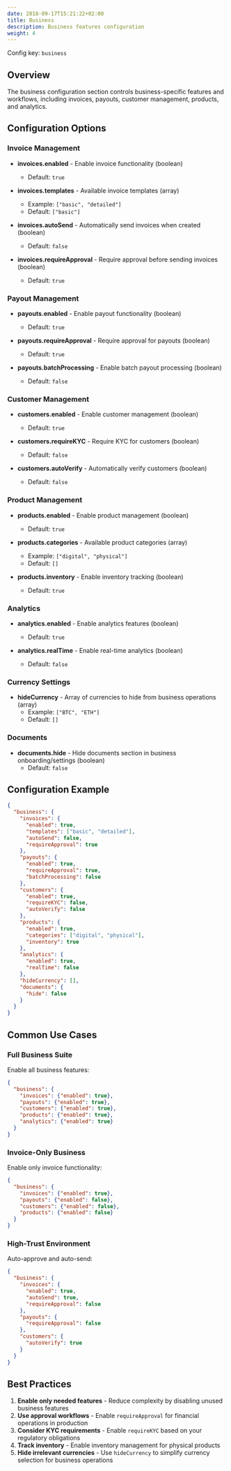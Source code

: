```yaml
---
date: 2018-09-17T15:21:22+02:00
title: Business
description: Business features configuration
weight: 4
---
```


Config key: `business`

## Overview

The business configuration section controls business-specific features and workflows, including invoices, payouts, customer management, products, and analytics.

## Configuration Options

### Invoice Management

- **invoices.enabled** - Enable invoice functionality (boolean)
  - Default: `true`

- **invoices.templates** - Available invoice templates (array)
  - Example: `["basic", "detailed"]`
  - Default: `["basic"]`

- **invoices.autoSend** - Automatically send invoices when created (boolean)
  - Default: `false`

- **invoices.requireApproval** - Require approval before sending invoices (boolean)
  - Default: `true`

### Payout Management

- **payouts.enabled** - Enable payout functionality (boolean)
  - Default: `true`

- **payouts.requireApproval** - Require approval for payouts (boolean)
  - Default: `true`

- **payouts.batchProcessing** - Enable batch payout processing (boolean)
  - Default: `false`

### Customer Management

- **customers.enabled** - Enable customer management (boolean)
  - Default: `true`

- **customers.requireKYC** - Require KYC for customers (boolean)
  - Default: `false`

- **customers.autoVerify** - Automatically verify customers (boolean)
  - Default: `false`

### Product Management

- **products.enabled** - Enable product management (boolean)
  - Default: `true`

- **products.categories** - Available product categories (array)
  - Example: `["digital", "physical"]`
  - Default: `[]`

- **products.inventory** - Enable inventory tracking (boolean)
  - Default: `true`

### Analytics

- **analytics.enabled** - Enable analytics features (boolean)
  - Default: `true`

- **analytics.realTime** - Enable real-time analytics (boolean)
  - Default: `false`

### Currency Settings

- **hideCurrency** - Array of currencies to hide from business operations (array)
  - Example: `["BTC", "ETH"]`
  - Default: `[]`

### Documents

- **documents.hide** - Hide documents section in business onboarding/settings (boolean)
  - Default: `false`

## Configuration Example

```json
{
  "business": {
    "invoices": {
      "enabled": true,
      "templates": ["basic", "detailed"],
      "autoSend": false,
      "requireApproval": true
    },
    "payouts": {
      "enabled": true,
      "requireApproval": true,
      "batchProcessing": false
    },
    "customers": {
      "enabled": true,
      "requireKYC": false,
      "autoVerify": false
    },
    "products": {
      "enabled": true,
      "categories": ["digital", "physical"],
      "inventory": true
    },
    "analytics": {
      "enabled": true,
      "realTime": false
    },
    "hideCurrency": [],
    "documents": {
      "hide": false
    }
  }
}
```

## Common Use Cases

### Full Business Suite

Enable all business features:

```json
{
  "business": {
    "invoices": {"enabled": true},
    "payouts": {"enabled": true},
    "customers": {"enabled": true},
    "products": {"enabled": true},
    "analytics": {"enabled": true}
  }
}
```

### Invoice-Only Business

Enable only invoice functionality:

```json
{
  "business": {
    "invoices": {"enabled": true},
    "payouts": {"enabled": false},
    "customers": {"enabled": false},
    "products": {"enabled": false}
  }
}
```

### High-Trust Environment

Auto-approve and auto-send:

```json
{
  "business": {
    "invoices": {
      "enabled": true,
      "autoSend": true,
      "requireApproval": false
    },
    "payouts": {
      "requireApproval": false
    },
    "customers": {
      "autoVerify": true
    }
  }
}
```

## Best Practices

1. **Enable only needed features** - Reduce complexity by disabling unused business features
2. **Use approval workflows** - Enable `requireApproval` for financial operations in production
3. **Consider KYC requirements** - Enable `requireKYC` based on your regulatory obligations
4. **Track inventory** - Enable inventory management for physical products
5. **Hide irrelevant currencies** - Use `hideCurrency` to simplify currency selection for business operations

